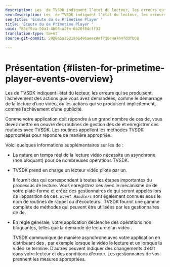 ```yaml
---
description: Les  de TVSDK indiquent l’état du lecteur, les erreurs qui se produisent, l’achèvement des actions que vous avez demandées, comme le démarrage de la lecture d’une vidéo, ou les actions qui se produisent implicitement, comme l’achèvement d’une publicité.
seo-description: Les  de TVSDK indiquent l’état du lecteur, les erreurs qui se produisent, l’achèvement des actions que vous avez demandées, comme le démarrage de la lecture d’une vidéo, ou les actions qui se produisent implicitement, comme l’achèvement d’une publicité.
seo-title: 'Écoute du de Primetime Player '
title: 'Écoute du de Primetime Player '
uuid: f85cf9aa-50a1-4b06-a2fe-6b20f84cff32
translation-type: tm+mt
source-git-commit: 5908e5a3521966496aeec0ef730e4a704fddfb68

---
```



# Présentation {#listen-for-primetime-player-events-overview}

Les  de TVSDK indiquent l’état du lecteur, les erreurs qui se produisent, l’achèvement des actions que vous avez demandées, comme le démarrage de la lecture d’une vidéo, ou les actions qui se produisent implicitement, comme l’achèvement d’une publicité.

Comme votre application doit répondre à un grand nombre de ces  de, vous devez mettre en oeuvre des routines de gestion des  de et enregistrer ces routines avec TVSDK. Les routines appellent les méthodes TVSDK appropriées pour répondre de manière appropriée.

Voici quelques informations supplémentaires sur les  de :

* La nature en temps réel de la lecture vidéo nécessite un asynchrone (non bloquant)  pour de nombreuses opérations TVSDK.
* TVSDK prend en charge un lecteur vidéo  piloté par un.

   Il fournit des  qui correspondent à toutes les étapes importantes du processus de lecture. Vous enregistrez ces  avec le mécanisme de de votre plate-forme et créez des gestionnaires de qui seront appelés lors de l’apparition de ces. *`Event Handlers`* sont également connues sous le nom de routines de rappel ou d’écouteurs . TVSDK fournit une gamme complète de méthodes qui peuvent être utilisées par les gestionnaires de  de.
* En règle générale, votre application déclenche des opérations non bloquantes, telles que la demande de lecture d’un vidéo .

   TVSDK communique de manière asynchrone avec votre application en distribuant des , par exemple lorsque le vidéo  la lecture et un  lorsque la vidéo se termine. D’autres  peuvent indiquer des changements d’état dans votre lecteur et des conditions d’erreur. Les gestionnaires de vos  prennent les mesures appropriées.

